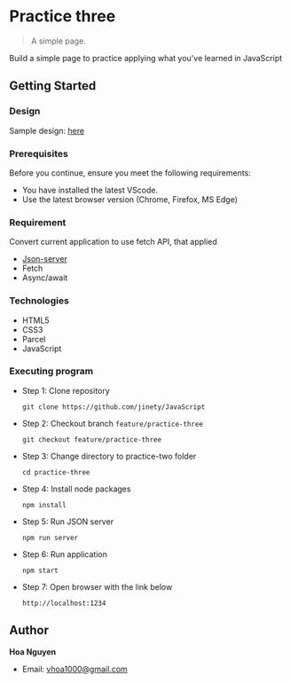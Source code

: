 # Practice three
> A simple page.

Build a simple page to practice applying what you've learned in JavaScript

## Getting Started 

### Design
Sample design: [here](https://1.bp.blogspot.com/--IZPk65USOk/X7TPu3ZDy_I/AAAAAAAAIZI/YM2o886lyCMzLbVG8iVm0QilX-SFHq3NQCLcBGAsYHQ/s1532/javascript-crud-example-list-page.png)

### Prerequisites
Before you continue, ensure you meet the following requirements:
* You have installed the latest VScode.
* Use the latest browser version (Chrome, Firefox, MS Edge)

### Requirement
  Convert current application to use fetch API, that applied
* [Json-server](https://github.com/typicode/json-server)
* Fetch
* Async/await
  
### Technologies
* HTML5
* CSS3
* Parcel
* JavaScript

### Executing program
* Step 1: Clone repository 
  ```
  git clone https://github.com/jinety/JavaScript
  ```
* Step 2: Checkout branch `feature/practice-three`
  ```
  git checkout feature/practice-three
  ```
* Step 3: Change directory to practice-two folder 
  ```
  cd practice-three
  ```
* Step 4: Install node packages 
  ```
  npm install
  ```
* Step 5: Run JSON server
  ```
  npm run server
  ```
* Step 6: Run application
  ```
  npm start
  ```
* Step 7: Open browser with the link below
  ```
  http://localhost:1234
  ```
  
## Author
**Hoa Nguyen**
* Email: <vhoa1000@gmail.com>
